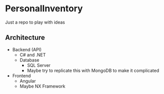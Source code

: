 # PersonalInventory
Just a repo to play with ideas

## Architecture

- Backend (API)
  - C# and .NET
  - Database
    - SQL Server
    - Maybe try to replicate this with MongoDB to make it complicated
- Frontend
  - Angular
  - Maybe NX Framework
